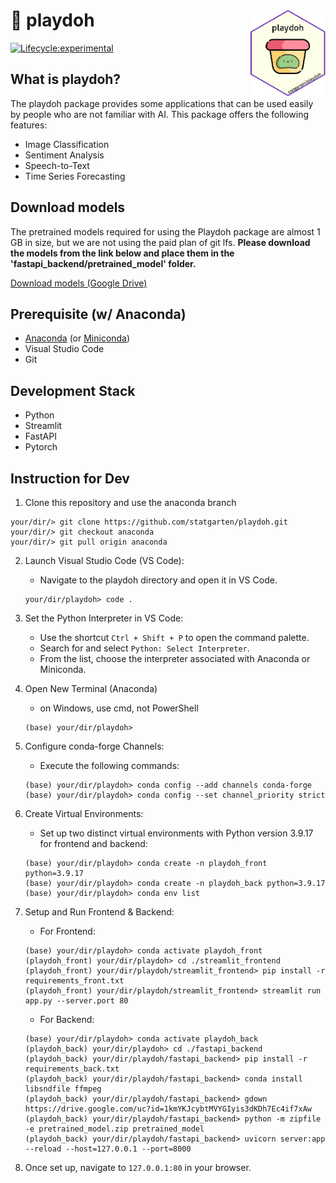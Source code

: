 # :yellow_heart: playdoh <img src="logo.png" width="120" align="right"/>

<!-- badges: start -->
[![Lifecycle:experimental](https://img.shields.io/badge/lifecycle-experimental-orange.svg)](https://lifecycle.r-lib.org/articles/stages.html#experimental)
<!-- badges: end -->
## What is playdoh?
The playdoh package provides some applications that can be used easily by people who are not familiar with AI. This package offers the following features:

- Image Classification
- Sentiment Analysis
- Speech-to-Text
- Time Series Forecasting

## Download models
The pretrained models required for using the Playdoh package are almost 1 GB in size, but we are not using the paid plan of git lfs. **Please download the models from the link below and place them in the 'fastapi_backend/pretrained_model' folder.**

[Download models (Google Drive)](https://drive.google.com/drive/folders/1up4XtIwaaLf_bUAQxGlbqGaNU6Lq-I0T?usp=drive_link)

## Prerequisite (w/ Anaconda)
- [Anaconda](https://www.anaconda.com/download) (or [Miniconda](https://docs.conda.io/en/latest/miniconda.html))
- Visual Studio Code
- Git

## Development Stack
- Python
- Streamlit
- FastAPI
- Pytorch

## Instruction for Dev
1. Clone this repository and use the anaconda branch
```
your/dir/> git clone https://github.com/statgarten/playdoh.git
your/dir/> git checkout anaconda
your/dir/> git pull origin anaconda
```
2. Launch Visual Studio Code (VS Code):
    - Navigate to the playdoh directory and open it in VS Code.
    ```
    your/dir/playdoh> code .
    ```
3. Set the Python Interpreter in VS Code:
    - Use the shortcut `Ctrl + Shift + P` to open the command palette.
    - Search for and select `Python: Select Interpreter`.
    - From the list, choose the interpreter associated with Anaconda or Miniconda.
4. Open New Terminal (Anaconda)
    - on Windows, use cmd, not PowerShell
    ```
    (base) your/dir/playdoh>
    ```
5. Configure conda-forge Channels:
    - Execute the following commands:
    ```
    (base) your/dir/playdoh> conda config --add channels conda-forge
    (base) your/dir/playdoh> conda config --set channel_priority strict
    ```
6. Create Virtual Environments:
    - Set up two distinct virtual environments with Python version 3.9.17 for frontend and backend:
    ```
    (base) your/dir/playdoh> conda create -n playdoh_front python=3.9.17
    (base) your/dir/playdoh> conda create -n playdoh_back python=3.9.17
    (base) your/dir/playdoh> conda env list
    ```
7. Setup and Run Frontend & Backend:
    - For Frontend:
    ```
    (base) your/dir/playdoh> conda activate playdoh_front
    (playdoh_front) your/dir/playdoh> cd ./streamlit_frontend
    (playdoh_front) your/dir/playdoh/streamlit_frontend> pip install -r requirements_front.txt
    (playdoh_front) your/dir/playdoh/streamlit_frontend> streamlit run app.py --server.port 80
    ```
    - For Backend:

    ```
    (base) your/dir/playdoh> conda activate playdoh_back
    (playdoh_back) your/dir/playdoh> cd ./fastapi_backend
    (playdoh_back) your/dir/playdoh/fastapi_backend> pip install -r requirements_back.txt
    (playdoh_back) your/dir/playdoh/fastapi_backend> conda install libsndfile ffmpeg
    (playdoh_back) your/dir/playdoh/fastapi_backend> gdown https://drive.google.com/uc?id=1kmYKJcybtMVYGIyis3dKDh7Ec4if7xAw
    (playdoh_back) your/dir/playdoh/fastapi_backend> python -m zipfile -e pretrained_model.zip pretrained_model
    (playdoh_back) your/dir/playdoh/fastapi_backend> uvicorn server:app --reload --host=127.0.0.1 --port=8000
    ```
8. Once set up, navigate to `127.0.0.1:80` in your browser.

